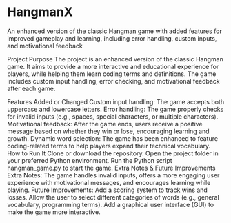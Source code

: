 # HangmanX
An enhanced version of the classic Hangman game with added features for improved gameplay and learning, including error handling, custom inputs, and motivational feedback

Project Purpose
The project is an enhanced version of the classic Hangman game. It aims to provide a more interactive and educational experience for players, while helping them learn coding terms and definitions. The game includes custom input handling, error checking, and motivational feedback after each game.

Features Added or Changed
Custom input handling: The game accepts both uppercase and lowercase letters.
Error handling: The game properly checks for invalid inputs (e.g., spaces, special characters, or multiple characters).
Motivational feedback: After the game ends, users receive a positive message based on whether they win or lose, encouraging learning and growth.
Dynamic word selection: The game has been enhanced to feature coding-related terms to help players expand their technical vocabulary.
How to Run It
Clone or download the repository.
Open the project folder in your preferred Python environment.
Run the Python script hangman_game.py to start the game.
Extra Notes & Future Improvements
Extra Notes: The game handles invalid inputs, offers a more engaging user experience with motivational messages, and encourages learning while playing.
Future Improvements:
Add a scoring system to track wins and losses.
Allow the user to select different categories of words (e.g., general vocabulary, programming terms).
Add a graphical user interface (GUI) to make the game more interactive.
